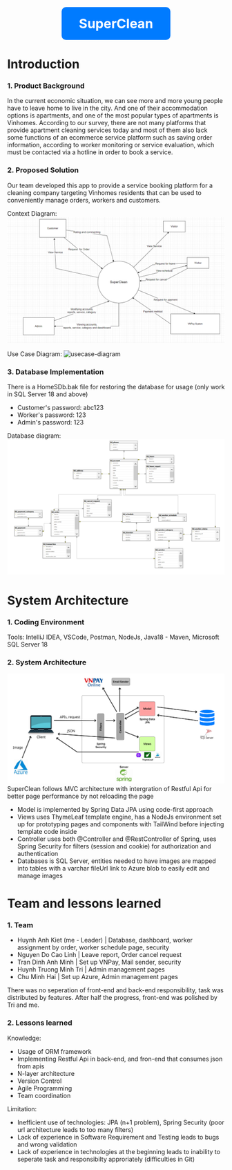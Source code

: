 <div style="display:flex; justify-content:center">
    <span style="color:white; font-weight:bold; text-align:center; padding:20px 40px 20px 40px; border-radius: 10px; background-color:#007BFF; font-size:30px">SuperClean</span>
</div>

# Introduction
### **1. Product Background**

In the current economic situation, we can see more and more young people have to leave home to live in the city. And one of their accommodation options is apartments, and one of the most popular types of apartments is Vinhomes. According to our survey, there are not many platforms that provide apartment cleaning services today and most of them also lack some functions of an ecommerce service platform such as saving order information, according to worker monitoring or service evaluation, which must be contacted via a hotline in order to book a service.

### **2. Proposed Solution**
Our team developed this app to provide a service booking platform for a cleaning company targeting Vinhomes residents that can be used to conveniently manage orders, workers and customers.

Context Diagram:
![context-diagram](./documents/doc-images/context-diagram.png)

Use Case Diagram:
![usecase-diagram](./documents/doc-images/usecase-diagram.png)

### **3. Database Implementation**
There is a HomeSDb.bak file for restoring the database for usage (only work in SQL Server 18 and above)
- Customer's password: abc123
- Worker's password: 123
- Admin's password: 123

Database diagram:
![database-diagram](./documents/doc-images/database-diagram.png)


# System Architecture
### **1. Coding Environment**
Tools: IntelliJ IDEA, VSCode, Postman, NodeJs, Java18 - Maven, Microsoft SQL Server 18

### **2. System Architecture**
![system-architecture-diagram](./documents/doc-images/system-architecture-diagram.png)
SuperClean follows MVC architecture with intergration of Restful Api for better page performance by not reloading the page
- Model is implemented by Spring Data JPA using code-first approach
- Views uses ThymeLeaf template engine, has a NodeJs environment set up for prototyping pages and components with TailWind before injecting template code inside
- Controller uses both @Controller and @RestController of Spring, uses Spring Security for filters (session and cookie) for authorization and authentication
- Databases is SQL Server, entities needed to have images are mapped into tables with a varchar fileUrl link to Azure blob to easily edit and manage images

# Team and lessons learned
### **1. Team**
- Huynh Anh Kiet (me - Leader) | Database, dashboard, worker assignment by order, worker schedule page, security
- Nguyen Do Cao Linh | Leave report, Order cancel request
- Tran Dinh Anh Minh | Set up VNPay, Mail sender, security
- Huynh Truong Minh Tri | Admin management pages
- Chu Minh Hai | Set up Azure, Admin management pages

There was no seperation of front-end and back-end responsibility, task was distributed by features. After half the progress, front-end was polished by Tri and me.

### **2. Lessons learned**
Knowledge:
- Usage of ORM framework
- Implementing Restful Api in back-end, and fron-end that consumes json from apis
- N-layer architecture
- Version Control
- Agile Programming
- Team coordination 

Limitation:
- Inefficient use of technologies: JPA (n+1 problem), Spring Security (poor url architecture leads to too many filters) 
- Lack of experience in Software Requirement and Testing leads to bugs and wrong validation
- Lack of experience in technologies at the beginning leads to inability to seperate task and responsibilty approriately (difficulties in Git)




